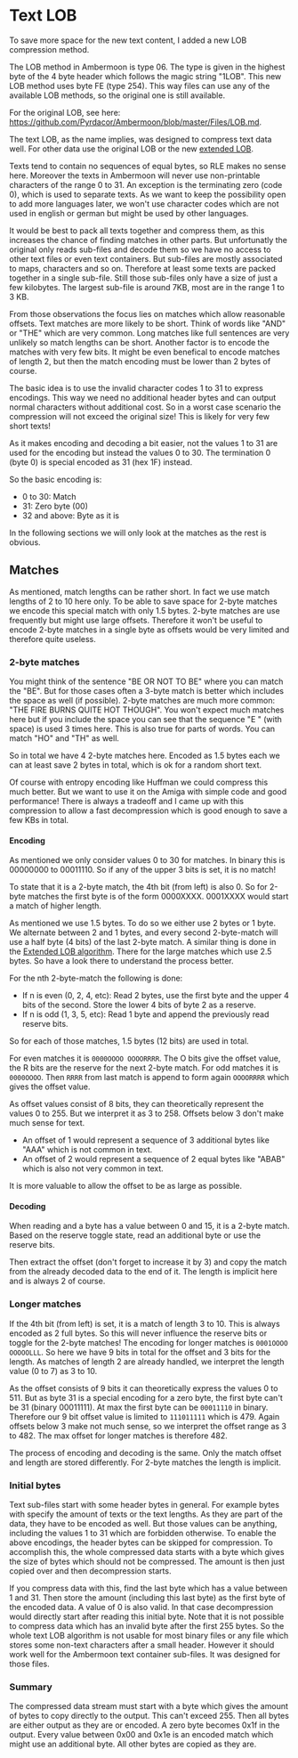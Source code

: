# Text LOB

To save more space for the new text content, I added a new LOB compression method.

The LOB method in Ambermoon is type 06. The type is given in the highest byte of the 4 byte header which follows the magic string "1LOB".
This new LOB method uses byte FE (type 254). This way files can use any of the available LOB methods, so the original one is still available.

For the original LOB, see here: https://github.com/Pyrdacor/Ambermoon/blob/master/Files/LOB.md.

The text LOB, as the name implies, was designed to compress text data well. For other data use the original LOB or the new [extended LOB](ExtendedLOB.md).

Texts tend to contain no sequences of equal bytes, so RLE makes no sense here. Moreover the texts in Ambermoon will never use non-printable characters
of the range 0 to 31. An exception is the terminating zero (code 0), which is used to separate texts. As we want to keep the possibility open to add
more languages later, we won't use character codes which are not used in english or german but might be used by other languages.

It would be best to pack all texts together and compress them, as this increases the chance of finding matches in other parts. But unfortunatly the
original only reads sub-files and decode them so we have no access to other text files or even text containers. But sub-files are mostly associated
to maps, characters and so on. Therefore at least some texts are packed together in a single sub-file. Still those sub-files only have a size of just
a few kilobytes. The largest sub-file is around 7KB, most are in the range 1 to 3 KB.

From those observations the focus lies on matches which allow reasonable offsets. Text matches are more likely to be short. Think of words like "AND"
or "THE" which are very common. Long matches like full sentences are very unlikely so match lengths can be short. Another factor is to encode the
matches with very few bits. It might be even benefical to encode matches of length 2, but then the match encoding must be lower than 2 bytes of course.

The basic idea is to use the invalid character codes 1 to 31 to express encodings. This way we need no additional header bytes and can output normal
characters without additional cost. So in a worst case scenario the compression will not exceed the original size! This is likely for very few short
texts!

As it makes encoding and decoding a bit easier, not the values 1 to 31 are used for the encoding but instead the values 0 to 30. The termination 0
(byte 0) is special encoded as 31 (hex 1F) instead.

So the basic encoding is:
- 0 to 30: Match
- 31: Zero byte (00)
- 32 and above: Byte as it is

In the following sections we will only look at the matches as the rest is obvious.


## Matches

As mentioned, match lengths can be rather short. In fact we use match lengths of 2 to 10 here only. To be able to save space for 2-byte matches
we encode this special match with only 1.5 bytes. 2-byte matches are use frequently but might use large offsets. Therefore it won't be useful
to encode 2-byte matches in a single byte as offsets would be very limited and therefore quite useless.


### 2-byte matches

You might think of the sentence "BE OR NOT TO BE" where you can match the "BE". But for those cases often a 3-byte match is better which includes
the space as well (if possible). 2-byte matches are much more common: "THE FIRE BURNS QUITE HOT THOUGH". You won't expect much matches here but if you
include the space you can see that the sequence "E " (with space) is used 3 times here. This is also true for parts of words. You can match "HO" and "TH" as well.

So in total we have 4 2-byte matches here. Encoded as 1.5 bytes each we can at least save 2 bytes in total, which is ok for a random short text.

Of course with entropy encoding like Huffman we could compress this much better. But we want to use it on the Amiga with simple code and good performance!
There is always a tradeoff and I came up with this compression to allow a fast decompression which is good enough to save a few KBs in total.

#### Encoding

As mentioned we only consider values 0 to 30 for matches. In binary this is 00000000 to 00011110. So if any of the upper 3 bits is set, it is no match!

To state that it is a 2-byte match, the 4th bit (from left) is also 0. So for 2-byte matches the first byte is of the form 0000XXXX. 0001XXXX would start
a match of higher length.

As mentioned we use 1.5 bytes. To do so we either use 2 bytes or 1 byte. We alternate between 2 and 1 bytes, and every second 2-byte-match will use a half
byte (4 bits) of the last 2-byte match. A similar thing is done in the [Extended LOB algorithm](ExtendedLOB.md). There for the large matches which use 2.5 bytes.
So have a look there to understand the process better.

For the nth 2-byte-match the following is done:
- If n is even (0, 2, 4, etc): Read 2 bytes, use the first byte and the upper 4 bits of the second. Store the lower 4 bits of byte 2 as a reserve.
- If n is odd (1, 3, 5, etc): Read 1 byte and append the previously read reserve bits.

So for each of those matches, 1.5 bytes (12 bits) are used in total.

For even matches it is `0000OOOO OOOORRRR`. The O bits give the offset value, the R bits are the reserve for the next 2-byte match.
For odd matches it is `0000OOOO`. Then `RRRR` from last match is append to form again `OOOORRRR` which gives the offset value.

As offset values consist of 8 bits, they can theoretically represent the values 0 to 255. But we interpret it as 3 to 258.
Offsets below 3 don't make much sense for text.

- An offset of 1 would represent a sequence of 3 additional bytes like "AAA" which is not common in text.
- An offset of 2 would represent a sequence of 2 equal bytes like "ABAB" which is also not very common in text.

It is more valuable to allow the offset to be as large as possible.

#### Decoding

When reading and a byte has a value between 0 and 15, it is a 2-byte match. Based on the reserve toggle state, read an additional byte or use the reserve bits.

Then extract the offset (don't forget to increase it by 3) and copy the match from the already decoded data to the end of it. The length is implicit here and is always 2 of course.


### Longer matches

If the 4th bit (from left) is set, it is a match of length 3 to 10. This is always encoded as 2 full bytes. So this will never influence the reserve bits or
toggle for the 2-byte matches! The encoding for longer matches is `0001OOOO OOOOOLLL`. So here we have 9 bits in total for the offset and 3 bits for the length.
As matches of length 2 are already handled, we interpret the length value (0 to 7) as 3 to 10.

As the offset consists of 9 bits it can theoretically express the values 0 to 511. But as byte 31 is a special encoding for a zero byte, the first byte
can't be 31 (binary 00011111). At max the first byte can be `00011110` in binary. Therefore our 9 bit offset value is limited to `111011111` which is 479.
Again offsets below 3 make not much sense, so we interpret the offset range as 3 to 482. The max offset for longer matches is therefore 482.

The process of encoding and decoding is the same. Only the match offset and length are stored differently. For 2-byte matches the length is implicit.


### Initial bytes

Text sub-files start with some header bytes in general. For example bytes with specify the amount of texts or the text lengths. As they are part of the data,
they have to be encoded as well. But those values can be anything, including the values 1 to 31 which are forbidden otherwise. To enable the above encodings,
the header bytes can be skipped for compression. To accomplish this, the whole compressed data starts with a byte which gives the size of bytes which should
not be compressed. The amount is then just copied over and then decompression starts.

If you compress data with this, find the last byte which has a value between 1 and 31. Then store the amount (including this last byte) as the first byte of
the encoded data. A value of 0 is also valid. In that case decompression would directly start after reading this initial byte. Note that it is not possible
to compress data which has an invalid byte after the first 255 bytes. So the whole text LOB algorithm is not usable for most binary files or any file which
stores some non-text characters after a small header. However it should work well for the Ambermoon text container sub-files. It was designed for those files.


### Summary

The compressed data stream must start with a byte which gives the amount of bytes to copy directly to the output. This can't exceed 255. Then all bytes are
either output as they are or encoded. A zero byte becomes 0x1f in the output. Every value between 0x00 and 0x1e is an encoded match which might use an additional
byte. All other bytes are copied as they are.
